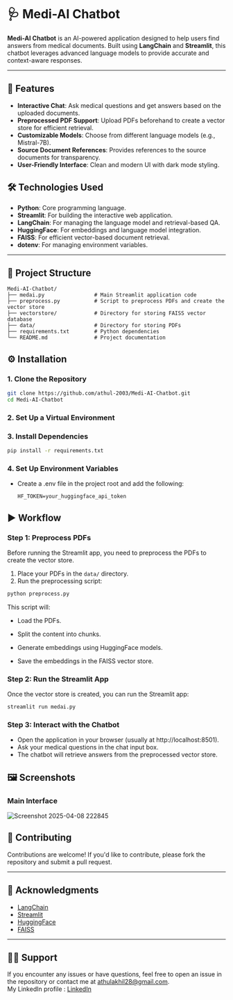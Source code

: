 # 🩺 Medi-AI Chatbot

**Medi-AI Chatbot** is an AI-powered application designed to help users find answers from medical documents. Built using **LangChain** and **Streamlit**, this chatbot leverages advanced language models to provide accurate and context-aware responses.

---

## 🚀 Features

- **Interactive Chat**: Ask medical questions and get answers based on the uploaded documents.  
- **Preprocessed PDF Support**: Upload PDFs beforehand to create a vector store for efficient retrieval.  
- **Customizable Models**: Choose from different language models (e.g., Mistral-7B).  
- **Source Document References**: Provides references to the source documents for transparency.  
- **User-Friendly Interface**: Clean and modern UI with dark mode styling.

## 🛠️ Technologies Used

- **Python**: Core programming language.
- **Streamlit**: For building the interactive web application.
- **LangChain**: For managing the language model and retrieval-based QA.
- **HuggingFace**: For embeddings and language model integration.
- **FAISS**: For efficient vector-based document retrieval.
- **dotenv**: For managing environment variables.

---

## 📂 Project Structure

```
Medi-AI-Chatbot/ 
├── medai.py                # Main Streamlit application code
├── preprocess.py           # Script to preprocess PDFs and create the vector store
├── vectorstore/            # Directory for storing FAISS vector database
├── data/                   # Directory for storing PDFs
├── requirements.txt        # Python dependencies
└── README.md               # Project documentation
```

## ⚙️ Installation

### 1. Clone the Repository

```bash
git clone https://github.com/athul-2003/Medi-AI-Chatbot.git   
cd Medi-AI-Chatbot
```
### 2. Set Up a Virtual Environment

### 3. Install Dependencies

```bash
pip install -r requirements.txt
```

### 4. Set Up Environment Variables

- Create a .env file in the project root and add the following:
  ```
  HF_TOKEN=your_huggingface_api_token
  ```

## ▶️ Workflow

### Step 1: Preprocess PDFs

Before running the Streamlit app, you need to preprocess the PDFs to create the vector store.

1. Place your PDFs in the `data/` directory.
2. Run the preprocessing script:

```bash
python preprocess.py
```
This script will:

- Load the PDFs.

- Split the content into chunks.

- Generate embeddings using HuggingFace models.

- Save the embeddings in the FAISS vector store.

### Step 2: Run the Streamlit App
Once the vector store is created, you can run the Streamlit app:

```bash
streamlit run medai.py
```

### Step 3: Interact with the Chatbot
- Open the application in your browser (usually at http://localhost:8501).
- Ask your medical questions in the chat input box.
- The chatbot will retrieve answers from the preprocessed vector store.

## 🖼️ Screenshots

### Main Interface

![Screenshot 2025-04-08 222845](https://github.com/user-attachments/assets/73c28c3d-8a3d-4b01-8214-3066d0bd0740)


## 🤝 Contributing

Contributions are welcome! If you'd like to contribute, please fork the repository and submit a pull request.

---

## 🌟 Acknowledgments

- [LangChain](https://python.langchain.com/)
- [Streamlit](https://streamlit.io/)
- [HuggingFace](https://huggingface.co/)
- [FAISS](https://github.com/facebookresearch/faiss)

--- 

## 🙋‍♂️ Support

If you encounter any issues or have questions, feel free to open an issue in the repository or contact me at [athulakhil28@gmail.com](mailto:athulakhil28@gmail.com).<br>
My LinkedIn profile : [LinkedIn](https://www.linkedin.com/in/h-athulkrishnan/)



